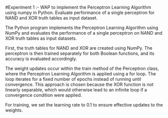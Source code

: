 #Experiment 1 :-
WAP to implement the Perceptron Learning Algorithm using numpy in Python. Evaluate performance of a single perceptron for NAND and XOR truth tables
as input dataset.

The Python program implements the Perceptron Learning Algorithm using NumPy and evaluates the performance of a single perceptron on 
NAND and XOR truth tables as input datasets.

First, the truth tables for NAND and XOR are created using NumPy. The perceptron is then trained separately for both Boolean functions, 
and its accuracy is evaluated accordingly.

The weight updates occur within the train method of the Perceptron class, where the Perceptron Learning Algorithm is applied using a for loop. 
The loop iterates for a fixed number of epochs instead of running until convergence. This approach is chosen because the XOR function
is not linearly separable, which would otherwise lead to an infinite loop if a convergence condition were applied.

For training, we set the learning rate to 0.1 to ensure effective updates to the weights.


